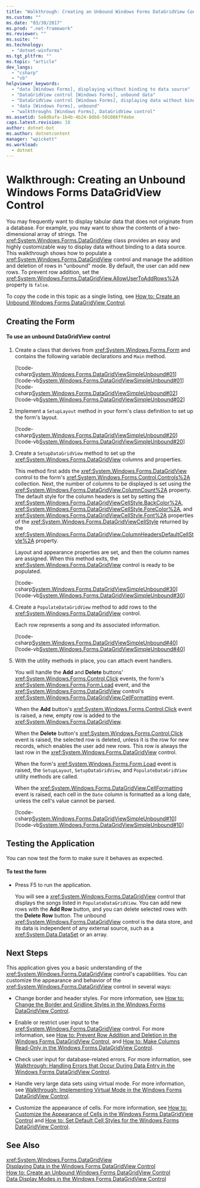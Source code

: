 ```yaml
---
title: "Walkthrough: Creating an Unbound Windows Forms DataGridView Control"
ms.custom: ""
ms.date: "03/30/2017"
ms.prod: ".net-framework"
ms.reviewer: ""
ms.suite: ""
ms.technology: 
  - "dotnet-winforms"
ms.tgt_pltfrm: ""
ms.topic: "article"
dev_langs: 
  - "csharp"
  - "vb"
helpviewer_keywords: 
  - "data [Windows Forms], displaying without binding to data source"
  - "DataGridView control [Windows Forms], unbound data"
  - "DataGridView control [Windows Forms], displaying data without binding to a data source"
  - "data [Windows Forms], unbound"
  - "walkthroughs [Windows Forms], DataGridView control"
ms.assetid: 5a8d6afa-1b4b-4b24-8db8-501086ffdebe
caps.latest.revision: 18
author: dotnet-bot
ms.author: dotnetcontent
manager: "wpickett"
ms.workload: 
  - dotnet
---
```

# Walkthrough: Creating an Unbound Windows Forms DataGridView Control
You may frequently want to display tabular data that does not originate from a database. For example, you may want to show the contents of a two-dimensional array of strings. The <xref:System.Windows.Forms.DataGridView> class provides an easy and highly customizable way to display data without binding to a data source. This walkthrough shows how to populate a <xref:System.Windows.Forms.DataGridView> control and manage the addition and deletion of rows in "unbound" mode. By default, the user can add new rows. To prevent row addition, set the <xref:System.Windows.Forms.DataGridView.AllowUserToAddRows%2A> property is `false`.  
  
 To copy the code in this topic as a single listing, see [How to: Create an Unbound Windows Forms DataGridView Control](../../../../docs/framework/winforms/controls/how-to-create-an-unbound-windows-forms-datagridview-control.md).  
  
## Creating the Form  
  
#### To use an unbound DataGridView control  
  
1. Create a class that derives from <xref:System.Windows.Forms.Form> and contains the following variable declarations and `Main` method.  
  
    [!code-csharp[System.Windows.Forms.DataGridViewSimpleUnbound#01](../../../../samples/snippets/csharp/VS_Snippets_Winforms/System.Windows.Forms.DataGridViewSimpleUnbound/CS/simpleunbound.cs#01)]
    [!code-vb[System.Windows.Forms.DataGridViewSimpleUnbound#01](../../../../samples/snippets/visualbasic/VS_Snippets_Winforms/System.Windows.Forms.DataGridViewSimpleUnbound/VB/simpleunbound.vb#01)]  
   [!code-csharp[System.Windows.Forms.DataGridViewSimpleUnbound#02](../../../../samples/snippets/csharp/VS_Snippets_Winforms/System.Windows.Forms.DataGridViewSimpleUnbound/CS/simpleunbound.cs#02)]
   [!code-vb[System.Windows.Forms.DataGridViewSimpleUnbound#02](../../../../samples/snippets/visualbasic/VS_Snippets_Winforms/System.Windows.Forms.DataGridViewSimpleUnbound/VB/simpleunbound.vb#02)]  
  
2. Implement a `SetupLayout` method in your form's class definition to set up the form's layout.  
  
    [!code-csharp[System.Windows.Forms.DataGridViewSimpleUnbound#20](../../../../samples/snippets/csharp/VS_Snippets_Winforms/System.Windows.Forms.DataGridViewSimpleUnbound/CS/simpleunbound.cs#20)]
    [!code-vb[System.Windows.Forms.DataGridViewSimpleUnbound#20](../../../../samples/snippets/visualbasic/VS_Snippets_Winforms/System.Windows.Forms.DataGridViewSimpleUnbound/VB/simpleunbound.vb#20)]  
  
3. Create a `SetupDataGridView` method to set up the <xref:System.Windows.Forms.DataGridView> columns and properties.  
  
    This method first adds the <xref:System.Windows.Forms.DataGridView> control to the form's <xref:System.Windows.Forms.Control.Controls%2A> collection. Next, the number of columns to be displayed is set using the <xref:System.Windows.Forms.DataGridView.ColumnCount%2A> property. The default style for the column headers is set by setting the <xref:System.Windows.Forms.DataGridViewCellStyle.BackColor%2A>, <xref:System.Windows.Forms.DataGridViewCellStyle.ForeColor%2A>, and <xref:System.Windows.Forms.DataGridViewCellStyle.Font%2A> properties of the <xref:System.Windows.Forms.DataGridViewCellStyle> returned by the <xref:System.Windows.Forms.DataGridView.ColumnHeadersDefaultCellStyle%2A> property.  
  
    Layout and appearance properties are set, and then the column names are assigned. When this method exits, the <xref:System.Windows.Forms.DataGridView> control is ready to be populated.  
  
    [!code-csharp[System.Windows.Forms.DataGridViewSimpleUnbound#30](../../../../samples/snippets/csharp/VS_Snippets_Winforms/System.Windows.Forms.DataGridViewSimpleUnbound/CS/simpleunbound.cs#30)]
    [!code-vb[System.Windows.Forms.DataGridViewSimpleUnbound#30](../../../../samples/snippets/visualbasic/VS_Snippets_Winforms/System.Windows.Forms.DataGridViewSimpleUnbound/VB/simpleunbound.vb#30)]  
  
4. Create a `PopulateDataGridView` method to add rows to the <xref:System.Windows.Forms.DataGridView> control.  
  
    Each row represents a song and its associated information.  
  
    [!code-csharp[System.Windows.Forms.DataGridViewSimpleUnbound#40](../../../../samples/snippets/csharp/VS_Snippets_Winforms/System.Windows.Forms.DataGridViewSimpleUnbound/CS/simpleunbound.cs#40)]
    [!code-vb[System.Windows.Forms.DataGridViewSimpleUnbound#40](../../../../samples/snippets/visualbasic/VS_Snippets_Winforms/System.Windows.Forms.DataGridViewSimpleUnbound/VB/simpleunbound.vb#40)]  
  
5. With the utility methods in place, you can attach event handlers.  
  
    You will handle the **Add** and **Delete** buttons' <xref:System.Windows.Forms.Control.Click> events, the form's <xref:System.Windows.Forms.Form.Load> event, and the <xref:System.Windows.Forms.DataGridView> control's <xref:System.Windows.Forms.DataGridView.CellFormatting> event.  
  
    When the **Add** button's <xref:System.Windows.Forms.Control.Click> event is raised, a new, empty row is added to the <xref:System.Windows.Forms.DataGridView>.  
  
    When the **Delete** button's <xref:System.Windows.Forms.Control.Click> event is raised, the selected row is deleted, unless it is the row for new records, which enables the user add new rows. This row is always the last row in the <xref:System.Windows.Forms.DataGridView> control.  
  
    When the form's <xref:System.Windows.Forms.Form.Load> event is raised, the `SetupLayout`, `SetupDataGridView`, and `PopulateDataGridView` utility methods are called.  
  
    When the <xref:System.Windows.Forms.DataGridView.CellFormatting> event is raised, each cell in the `Date` column is formatted as a long date, unless the cell's value cannot be parsed.  
  
    [!code-csharp[System.Windows.Forms.DataGridViewSimpleUnbound#10](../../../../samples/snippets/csharp/VS_Snippets_Winforms/System.Windows.Forms.DataGridViewSimpleUnbound/CS/simpleunbound.cs#10)]
    [!code-vb[System.Windows.Forms.DataGridViewSimpleUnbound#10](../../../../samples/snippets/visualbasic/VS_Snippets_Winforms/System.Windows.Forms.DataGridViewSimpleUnbound/VB/simpleunbound.vb#10)]  
  
## Testing the Application  
 You can now test the form to make sure it behaves as expected.  
  
#### To test the form  
  
-   Press F5 to run the application.  
  
     You will see a <xref:System.Windows.Forms.DataGridView> control that displays the songs listed in `PopulateDataGridView`. You can add new rows with the **Add Row** button, and you can delete selected rows with the **Delete Row** button. The unbound <xref:System.Windows.Forms.DataGridView> control is the data store, and its data is independent of any external source, such as a <xref:System.Data.DataSet> or an array.  
  
## Next Steps  
 This application gives you a basic understanding of the <xref:System.Windows.Forms.DataGridView> control's capabilities. You can customize the appearance and behavior of the <xref:System.Windows.Forms.DataGridView> control in several ways:  
  
-   Change border and header styles. For more information, see [How to: Change the Border and Gridline Styles in the Windows Forms DataGridView Control](../../../../docs/framework/winforms/controls/change-the-border-and-gridline-styles-in-the-datagrid.md).  
  
-   Enable or restrict user input to the <xref:System.Windows.Forms.DataGridView> control. For more information, see [How to: Prevent Row Addition and Deletion in the Windows Forms DataGridView Control](../../../../docs/framework/winforms/controls/prevent-row-addition-and-deletion-datagridview.md), and [How to: Make Columns Read-Only in the Windows Forms DataGridView Control](../../../../docs/framework/winforms/controls/how-to-make-columns-read-only-in-the-windows-forms-datagridview-control.md).  
  
-   Check user input for database-related errors. For more information, see [Walkthrough: Handling Errors that Occur During Data Entry in the Windows Forms DataGridView Control](../../../../docs/framework/winforms/controls/handling-errors-that-occur-during-data-entry-in-the-datagrid.md).  
  
-   Handle very large data sets using virtual mode. For more information, see [Walkthrough: Implementing Virtual Mode in the Windows Forms DataGridView Control](../../../../docs/framework/winforms/controls/implementing-virtual-mode-wf-datagridview-control.md).  
  
-   Customize the appearance of cells. For more information, see [How to: Customize the Appearance of Cells in the Windows Forms DataGridView Control](../../../../docs/framework/winforms/controls/customize-the-appearance-of-cells-in-the-datagrid.md) and [How to: Set Default Cell Styles for the Windows Forms DataGridView Control](../../../../docs/framework/winforms/controls/how-to-set-default-cell-styles-for-the-windows-forms-datagridview-control.md).  
  
## See Also  
 <xref:System.Windows.Forms.DataGridView>  
 [Displaying Data in the Windows Forms DataGridView Control](../../../../docs/framework/winforms/controls/displaying-data-in-the-windows-forms-datagridview-control.md)  
 [How to: Create an Unbound Windows Forms DataGridView Control](../../../../docs/framework/winforms/controls/how-to-create-an-unbound-windows-forms-datagridview-control.md)  
 [Data Display Modes in the Windows Forms DataGridView Control](../../../../docs/framework/winforms/controls/data-display-modes-in-the-windows-forms-datagridview-control.md)
